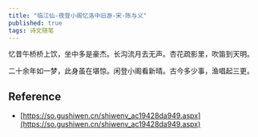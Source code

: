 ```yaml
---
title: "临江仙-夜登小阁忆洛中旧游-宋-陈与义"
published: true
tags: 诗文随笔
---
```


忆昔午桥桥上饮，坐中多是豪杰。长沟流月去无声。杏花疏影里，吹笛到天明。

二十余年如一梦，此身虽在堪惊。闲登小阁看新晴。古今多少事，渔唱起三更。

## Reference

- [https://so.gushiwen.cn/shiwenv_ac19428da949.aspx](https://so.gushiwen.cn/shiwenv_ac19428da949.aspx)